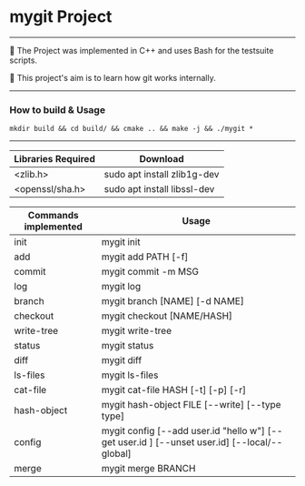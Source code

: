 # mygit Project
---

:pushpin: The Project was implemented in C++ and uses Bash for the testsuite scripts.

:pushpin: This project's aim is to learn how git works internally.

---
### How to build & Usage

    mkdir build && cd build/ && cmake .. && make -j && ./mygit *

---

| Libraries Required        | Download |
| -----------------         | -------- |
| <zlib.h>                  | sudo apt install zlib1g-dev |
| <openssl/sha.h>           | sudo apt install libssl-dev |

| Commands implemented      | Usage                 |
|---------------------------|-----------------------|
| init                      | mygit init            |
| add                       | mygit add PATH [-f]   |
| commit                    | mygit commit -m MSG   |
| log                       | mygit log             |
| branch                    | mygit branch [NAME] [-d NAME] |
| checkout                  | mygit checkout [NAME/HASH] |
| write-tree                | mygit write-tree      |
| status                    | mygit status          |
| diff                      | mygit diff            |
| ls-files                  | mygit ls-files        |
| cat-file                  | mygit cat-file HASH [-t] [-p] [-r] |
| hash-object               | mygit hash-object FILE [--write] [--type type] |
| config                    | mygit config [--add user.id "hello w"] [--get user.id ] [--unset user.id] [--local/--global]|
| merge                     | mygit merge BRANCH    |

